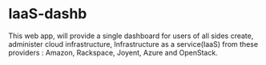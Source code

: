 # IaaS-dashb

This web app, will provide a single dashboard for users of all sides create, administer cloud infrastructure,
Infrastructure as a service(IaaS) from these providers :
Amazon, Rackspace, Joyent, Azure and OpenStack.
